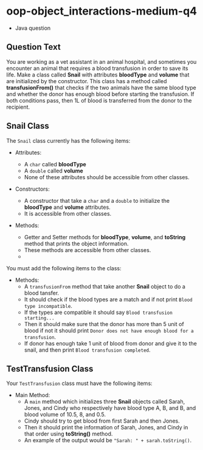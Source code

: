 # oop-object_interactions-medium-q4

- Java question

## Question Text

You are working as a vet assistant in an animal hospital, and sometimes you encounter an animal that requires a blood
transfusion in order to save its life. Make a class called **Snail**
with attributes **bloodType** and **volume** that are initialized by the constructor. This class has a method called
**transfusionFrom()** that checks if the two animals have the same blood type and whether the donor has enough blood
before starting the transfusion. If both conditions pass, then 1L of blood is transferred from the donor to the
recipient.

## Snail Class

The `Snail` class currently has the following items:

- Attributes:
    - A `char` called **bloodType**
    - A `double` called **volume**
    - None of these attributes should be accessible from other classes.

- Constructors:
    - A constructor that take a `char` and a `double` to initialize the **bloodType** and **volume** attributes.
    - It is accessible from other classes.

- Methods:
    - Getter and Setter methods for **bloodType**, **volume**, and  **toString** method that prints the object
      information.
    - These methods are accessible from other classes.
    -

You must add the following items to the class:

- Methods:
    - A `transfusionFrom` method that take another **Snail** object to do a blood tansfer.
    - It should check if the blood types are a match and if not print `Blood type incompatible`.
    - If the types are compatible it should say `Blood transfusion starting...`
    - Then it should make sure that the donor has more than 5 unit of blood if not
      it should print `Donor does not have enough blood for a transfusion`.
    - If donor has enough take 1 unit of blood from donor
      and give it to the snail, and then print `Blood transfusion completed`.

## TestTransfusion Class

Your `TestTransfusion` class must have the following items:

- Main Method:
    - A `main` method which initializes three **Snail** objects called Sarah, Jones, and Cindy who respectively have
      blood type A, B, and B, and blood volume of 10.5, 8, and 0.5.
    - Cindy should try to get blood from first Sarah and then Jones.
    - Then it should print the information of Sarah, Jones, and Cindy in that order using **toString()** method.
    - An example of the output would be `"Sarah: " + sarah.toString()`.